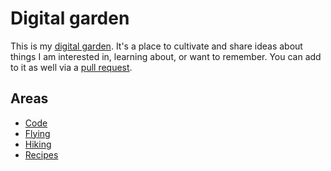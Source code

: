 # Digital garden

This is my [digital garden](https://maggieappleton.com/garden-history). It's a place to cultivate and share ideas about things I am interested in, learning about, or want to remember. You can add to it as well via a [pull request](https://github.com/beckelmw/digital-garden).

## Areas

- [Code](/code)
- [Flying](/flying)
- [Hiking](/hiking)
- [Recipes](/recipes)